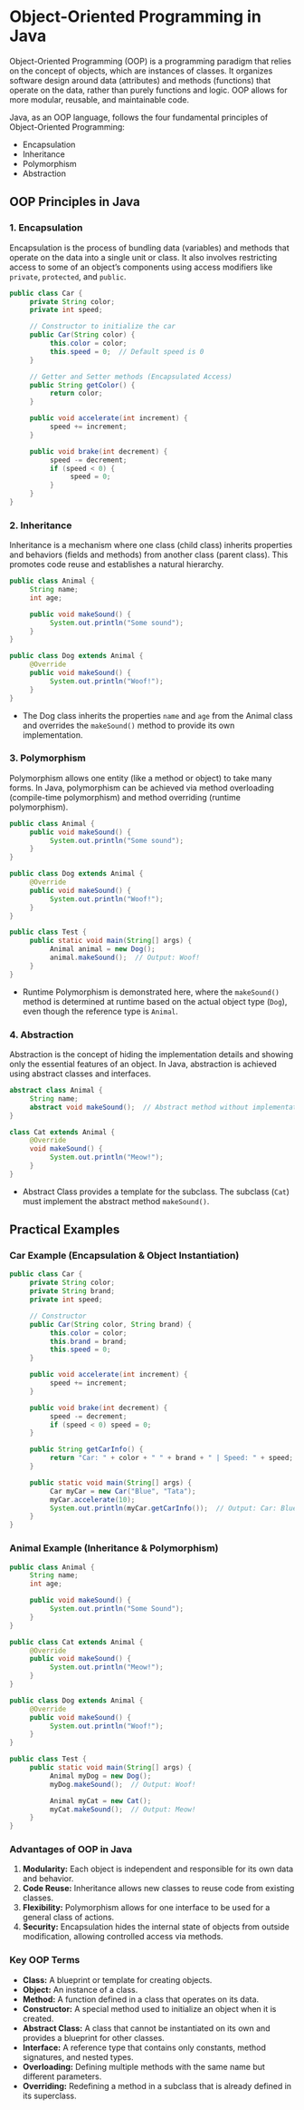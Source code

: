 # Object-Oriented Programming in Java
Object-Oriented Programming (OOP) is a programming paradigm that relies on the concept of objects, which are instances of classes. It organizes software design around data (attributes) and methods (functions) that operate on the data, rather than purely functions and logic. OOP allows for more modular, reusable, and maintainable code.<br>

Java, as an OOP language, follows the four fundamental principles of Object-Oriented Programming:

* Encapsulation
* Inheritance
* Polymorphism
* Abstraction

## OOP Principles in Java
### 1. Encapsulation
Encapsulation is the process of bundling data (variables) and methods that operate on the data into a single unit or class. It also involves restricting access to some of an object’s components using access modifiers like `private`, `protected`, and `public`.
```java
public class Car {
     private String color;
     private int speed;

     // Constructor to initialize the car
     public Car(String color) {
          this.color = color;
          this.speed = 0;  // Default speed is 0
     }

     // Getter and Setter methods (Encapsulated Access)
     public String getColor() {
          return color;
     }

     public void accelerate(int increment) {
          speed += increment;
     }

     public void brake(int decrement) {
          speed -= decrement;
          if (speed < 0) {
               speed = 0;
          }
     }
}

```
### 2. Inheritance
Inheritance is a mechanism where one class (child class) inherits properties and behaviors (fields and methods) from another class (parent class). This promotes code reuse and establishes a natural hierarchy.
```java
public class Animal {
     String name;
     int age;

     public void makeSound() {
          System.out.println("Some sound");
     }
}

public class Dog extends Animal {
     @Override
     public void makeSound() {
          System.out.println("Woof!");
     }
}

```
* The Dog class inherits the properties `name` and `age` from the Animal class and overrides the `makeSound()` method to provide its own implementation.
### 3. Polymorphism
Polymorphism allows one entity (like a method or object) to take many forms. In Java, polymorphism can be achieved via method overloading (compile-time polymorphism) and method overriding (runtime polymorphism).
```java
public class Animal {
     public void makeSound() {
          System.out.println("Some sound");
     }
}

public class Dog extends Animal {
     @Override
     public void makeSound() {
          System.out.println("Woof!");
     }
}

public class Test {
     public static void main(String[] args) {
          Animal animal = new Dog();
          animal.makeSound();  // Output: Woof!
     }
}

```
* Runtime Polymorphism is demonstrated here, where the `makeSound()` method is determined at runtime based on the actual object type (`Dog`), even though the reference type is `Animal`.
### 4. Abstraction
Abstraction is the concept of hiding the implementation details and showing only the essential features of an object. In Java, abstraction is achieved using abstract classes and interfaces.
```java
abstract class Animal {
     String name;
     abstract void makeSound();  // Abstract method without implementation
}

class Cat extends Animal {
     @Override
     void makeSound() {
          System.out.println("Meow!");
     }
}
```
* Abstract Class provides a template for the subclass. The subclass (`Cat`) must implement the abstract method `makeSound()`.

## Practical Examples
### Car Example (Encapsulation & Object Instantiation)
```java
public class Car {
     private String color;
     private String brand;
     private int speed;

     // Constructor
     public Car(String color, String brand) {
          this.color = color;
          this.brand = brand;
          this.speed = 0;
     }

     public void accelerate(int increment) {
          speed += increment;
     }

     public void brake(int decrement) {
          speed -= decrement;
          if (speed < 0) speed = 0;
     }

     public String getCarInfo() {
          return "Car: " + color + " " + brand + " | Speed: " + speed;
     }

     public static void main(String[] args) {
          Car myCar = new Car("Blue", "Tata");
          myCar.accelerate(10);
          System.out.println(myCar.getCarInfo());  // Output: Car: Blue Tata | Speed: 10
     }
}

```
### Animal Example (Inheritance & Polymorphism)
```java
public class Animal {
     String name;
     int age;

     public void makeSound() {
          System.out.println("Some Sound");
     }
}

public class Cat extends Animal {
     @Override
     public void makeSound() {
          System.out.println("Meow!");
     }
}

public class Dog extends Animal {
     @Override
     public void makeSound() {
          System.out.println("Woof!");
     }
}

public class Test {
     public static void main(String[] args) {
          Animal myDog = new Dog();
          myDog.makeSound();  // Output: Woof!

          Animal myCat = new Cat();
          myCat.makeSound();  // Output: Meow!
     }
}

```
### Advantages of OOP in Java
1. **Modularity:** Each object is independent and responsible for its own data and behavior.
2. **Code Reuse:** Inheritance allows new classes to reuse code from existing classes.
3. **Flexibility:** Polymorphism allows for one interface to be used for a general class of actions.
4. **Security:** Encapsulation hides the internal state of objects from outside modification, allowing controlled access via methods.
   
### Key OOP Terms
* **Class:** A blueprint or template for creating objects.
* **Object:** An instance of a class.
* **Method:** A function defined in a class that operates on its data.
* **Constructor:** A special method used to initialize an object when it is created.
* **Abstract Class:** A class that cannot be instantiated on its own and provides a blueprint for other classes.
* **Interface:** A reference type that contains only constants, method signatures, and nested types.
* **Overloading:** Defining multiple methods with the same name but different parameters.
* **Overriding:** Redefining a method in a subclass that is already defined in its superclass.

